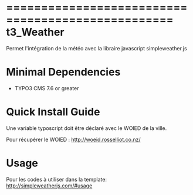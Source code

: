 ==================================================
t3_Weather
==================================================

Permet l'intégration de la météo avec la libraire javascript simpleweather.js

Minimal Dependencies
====================

* TYPO3 CMS 7.6 or greater

Quick Install Guide
===================

Une variable typoscript doit être déclaré avec le WOIED de la ville.

Pour récupérer le WOIED : http://woeid.rosselliot.co.nz/

Usage
===================
Pour les codes à utiliser dans la template:
http://simpleweatherjs.com/#usage

